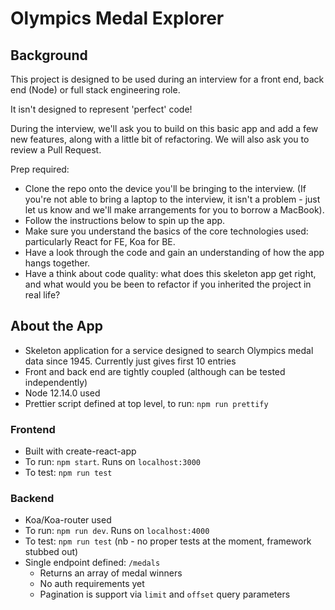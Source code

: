 #  Olympics Medal Explorer

## Background

This project is designed to be used during an interview for a front end, back end (Node) or full stack engineering role. 

It isn't designed to represent 'perfect' code!

During the interview, we'll ask you to build on this basic app and add a few new features, along with a little bit of refactoring. We will also ask you to review a Pull Request.

Prep required: 
- Clone the repo onto the device you'll be bringing to the interview. (If you're not able to bring a laptop to the interview, it isn't a problem - just let us know and we'll make arrangements for you to borrow a MacBook).
- Follow the instructions below to spin up the app.
- Make sure you understand the basics of the core technologies used: particularly React for FE, Koa for BE. 
- Have a look through the code and gain an understanding of how the app hangs together. 
- Have a think about code quality: what does this skeleton app get right, and what would you be been to refactor if you inherited the project in real life? 

## About the App

- Skeleton application for a service designed to search Olympics medal data since 1945. Currently just gives first 10 entries
- Front and back end are tightly coupled (although can be tested independently)
- Node 12.14.0 used
- Prettier script defined at top level, to run: `npm run prettify`

### Frontend

- Built with create-react-app
- To run: `npm start`. Runs on `localhost:3000`
- To test: `npm run test`

### Backend

- Koa/Koa-router used
- To run: `npm run dev`. Runs on `localhost:4000`
- To test: `npm run test` (nb - no proper tests at the moment, framework stubbed out)
- Single endpoint defined: `/medals`
  - Returns an array of medal winners
  - No auth requirements yet
  - Pagination is support via `limit` and `offset` query parameters